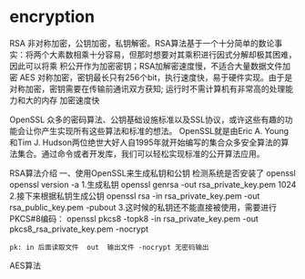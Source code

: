# encryption

RSA 非对称加密，公钥加密，私钥解密。RSA算法基于一个十分简单的数论事实：将两个大素数相乘十分容易，但那时想要对其乘积进行因式分解却极其困难，因此可以将乘     积公开作为加密密钥；RSA加解密速度慢，不适合大量数据文件加密
AES 对称加密，密钥最长只有256个bit，执行速度快，易于硬件实现。由于是对称加密，密钥需要在传输前通讯双方获知;
    运行时不需计算机有非常高的处理能力和大的内存 加密速度快
 
OpenSSL 众多的密码算法、公钥基础设施标准以及SSL协议，或许这些有趣的功能会让你产生实现所有这些算法和标准的想法。 OpenSSL就是由Eric A. Young和Tim J.       Hudson两位绝世大好人自1995年就开始编写的集合众多安全算法的算法集合。通过命令或者开发库，我们可以轻松实现标准的公开算法应用。


 RSA算法介绍
 一、使用OpenSSL来生成私钥和公钥
    检测系统是否安装了 openssl
    openssl version -a
 1.生成私钥
    openssl genrsa -out rsa_private_key.pem 1024
 2.接下来根据私钥生成公钥
    openssl rsa -in rsa_private_key.pem -out rsa_public_key.pem -pubout
 3.这时候的私钥还不能直接被使用，需要进行PKCS#8编码：
    openssl pkcs8 -topk8 -in rsa_private_key.pem -out pkcs8_rsa_private_key.pem -nocrypt
    
    pk: in 后面读取文件  out  输出文件 -nocrypt 无密码输出
   
   
   AES算法

